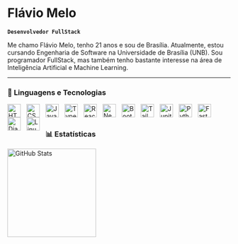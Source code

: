 # Flávio Melo

**`Desenvolvedor FullStack`**

Me chamo Flávio Melo, tenho 21 anos e sou de Brasília. Atualmente, estou cursando Engenharia de Software na Universidade de Brasília (UNB). Sou programador FullStack, mas também tenho bastante interesse na área de Inteligência Artificial e Machine Learning.

---

### 🤖 Linguagens e Tecnologias

<img 
    align="left" 
    alt="HTML"
    title="HTML" 
    width="30px" 
    style="padding-right: 10px;" 
    src="https://cdn.jsdelivr.net/gh/devicons/devicon@latest/icons/html5/html5-original.svg" 
/>
<img 
    align="left" 
    alt="CSS" 
    title="CSS"
    width="30px" 
    style="padding-right: 10px;" 
    src="https://cdn.jsdelivr.net/gh/devicons/devicon@latest/icons/css3/css3-original.svg" 
/>
<img 
    align="left" 
    alt="JavaScript" 
    title="JavaScript"
    width="30px" 
    style="padding-right: 10px;" 
    src="https://cdn.jsdelivr.net/gh/devicons/devicon@latest/icons/javascript/javascript-original.svg" 
/>
<img 
    align="left" 
    alt="TypeScript"
    title="TypeScript" 
    width="30px" 
    style="padding-right: 10px;" 
    src="https://cdn.jsdelivr.net/gh/devicons/devicon@latest/icons/typescript/typescript-original.svg" 
/>
<img 
    align="left" 
    alt="React"
    title="React" 
    width="30px" 
    style="padding-right: 10px;" 
    src="https://cdn.jsdelivr.net/gh/devicons/devicon@latest/icons/react/react-original.svg" 
/>
<img 
    align="left" 
    alt="Next.js" 
    title="Next.js"
    width="30px" 
    style="padding-right: 10px;" 
    src="https://cdn.jsdelivr.net/gh/devicons/devicon@latest/icons/nextjs/nextjs-original.svg" 
/>
<img 
    align="left" 
    alt="Bootstrap"
    title="Bootstrap" 
    width="30px" 
    style="padding-right: 10px;" 
    src="https://cdn.jsdelivr.net/gh/devicons/devicon@latest/icons/bootstrap/bootstrap-original.svg" 
/>
<img 
    align="left" 
    alt="Tailwind" 
    title="Tailwind"
    width="30px" 
    style="padding-right: 10px;" 
    src="https://cdn.jsdelivr.net/gh/devicons/devicon@latest/icons/tailwindcss/tailwindcss-original.svg" 
/>
<img 
    align="left" 
    alt="Jupiter" 
    title="Jupiter"
    width="30px" 
    style="padding-right: 10px;" 
    src="https://cdn.jsdelivr.net/gh/devicons/devicon@latest/icons/jupyter/jupyter-original-wordmark.svg" 
/>
<img 
    align="left" 
    alt="Python" 
    title="Python"
    width="30px" 
    style="padding-right: 10px;" 
    src="https://cdn.jsdelivr.net/gh/devicons/devicon@latest/icons/python/python-original.svg" 
/>
<img 
    align="left" 
    alt="Fastapi" 
    title="Fastapi"
    width="30px" 
    style="padding-right: 10px;" 
    src="https://cdn.jsdelivr.net/gh/devicons/devicon@latest/icons/fastapi/fastapi-original.svg" 
/>
<img 
    align="left" 
    alt="Django" 
    title="Django"
    width="30px" 
    style="padding-right: 10px;" 
    src="https://cdn.jsdelivr.net/gh/devicons/devicon@latest/icons/django/django-plain.svg"
/>
<img 
    align="left" 
    alt="Linux" 
    title="Linux"
    width="30px" 
    style="padding-right: 10px;" 
    src="https://cdn.jsdelivr.net/gh/devicons/devicon@latest/icons/linux/linux-original.svg"
/>
<br/>
<br/>

### 📊 Estatísticas

<p>
  <img 
    align="left" 
    alt="GitHub Stats" 
    height="200" 
    style="padding-right: 10px;" 
    src="https://github-readme-stats.vercel.app/api?username=flavioovatsug&show_icons=true&theme=tokyonight&include_all_commits=true&locale=pt-br" 
  />
</p>
